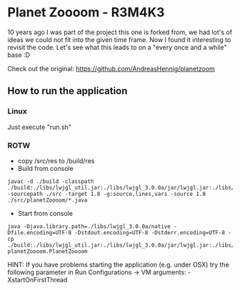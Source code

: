 # Planet Zoooom - R3M4K3

10 years ago I was part of the project this one is forked from, we had lot's of ideas we could not fit into the given time frame. Now I found it interesting to revisit the code. Let's see what this leads to on a "every once and a while" base :D

Check out the original: https://github.com/AndreasHennig/planetzoom

## How to run the application

### Linux
Just execute "run.sh"

### ROTW
- copy /src/res to /build/res
- Build from console
```
javac -d ./build -classpath ./build:./libs/lwjgl_util.jar:./libs/lwjgl_3.0.0a/jar/lwjgl.jar:./libs/PNGDecoder.jar -sourcepath ./src -target 1.8 -g:source,lines,vars -source 1.8 ./src/planetZoooom/*.java
```

- Start from console
```
java -Djava.library.path=./libs/lwjgl_3.0.0a/native -Dfile.encoding=UTF-8 -Dstdout.encoding=UTF-8 -Dstderr.encoding=UTF-8 -cp ./build:./libs/lwjgl_util.jar:./libs/lwjgl_3.0.0a/jar/lwjgl.jar:./libs/PNGDecoder.jar planetZoooom.PlanetZoooom
```
HINT: If you have problems starting the application (e.g. under OSX) try the following parameter in Run Configurations -> VM arguments: -XstartOnFirstThread
